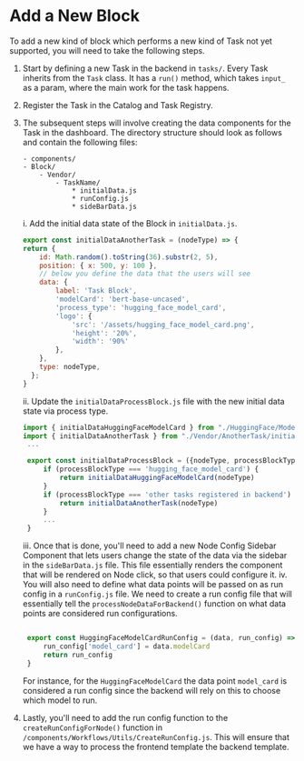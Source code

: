 # Add a New Block

To add a new kind of block which performs a new kind of Task not yet supported, you will need to take the following steps.

1. Start by defining a new Task in the backend in `tasks/`. Every Task inherits from the `Task` class. It has a `run()` method, which takes `input_` as a param, where the main work for the task happens.

2. Register the Task in the Catalog and Task Registry.
3. The subsequent steps will involve creating the data components for the Task in the dashboard. The directory structure should look as follows and contain the following files:
    ```
    - components/
    - Block/
        - Vendor/
            - TaskName/
                * initialData.js
                * runConfig.js
                * sideBarData.js
    ```
   i. Add the initial data state of the Block in `initialData.js`.

    ```javascript
    export const initialDataAnotherTask = (nodeType) => {
    return {
        id: Math.random().toString(36).substr(2, 5),
        position: { x: 500, y: 100 },
        // below you define the data that the users will see
        data: { 
            label: 'Task Block', 
            'modelCard': 'bert-base-uncased', 
            'process_type': 'hugging_face_model_card',
            'logo': {
                'src': '/assets/hugging_face_model_card.png', 
                'height': '20%',
                'width': '90%'
            },
        },
        type: nodeType,
      };
    }
    ```
   ii. Update the `initialDataProcessBlock.js` file with the new initial data state via process type.
   ```javascript
   import { initialDataHuggingFaceModelCard } from "./HuggingFace/ModelCard/initialData";
   import { initialDataAnotherTask } from "./Vendor/AnotherTask/initialData";
    ...

    export const initialDataProcessBlock = ({nodeType, processBlockType}) => {
        if (processBlockType === 'hugging_face_model_card') {
            return initialDataHuggingFaceModelCard(nodeType)
        }
        if (processBlockType === 'other tasks registered in backend') {
            return initialDataAnotherTask(nodeType)
        }
        ...
    }
   ```
   iii. Once that is done, you'll need to add a new Node Config Sidebar Component that lets users change the state of the data via the sidebar in the `sideBarData.js` file. This file essentially renders the component that will be rendered on Node click, so that users could configure it.
   iv. You will also need to define what data points will be passed on as run config in a `runConfig.js` file. We need to create a run config file that will essentially tell the `processNodeDataForBackend()` function on what data points are considered run configurations. 
   ```javascript

    export const HuggingFaceModelCardRunConfig = (data, run_config) => {
        run_config['model_card'] = data.modelCard
        return run_config
    }
   ```
   For instance, for the `HuggingFaceModelCard` the data point `model_card` is considered a run config since the backend will rely on this to choose which model to run. 
4. Lastly, you'll need to add the run config function to the `createRunConfigForNode()` function in `/components/Workflows/Utils/CreateRunConfig.js`. This will ensure that we have a way to process the frontend template the backend template.